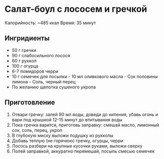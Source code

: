 #  Салат-боул с лососем и гречкой

Калорийность: ~485 ккал
Время: 35 минут

## Ингридиенты

- 50 г гречки
- 90 г слабосильного лосося
- 60 г руккол
- 100 г огурца
- 6-7 помидоров черри
- 10 г семечек для посылки - 10 мл оливкового масла - Сок половины лимона - Соль, черный перец
- По желанию щепотка сушеного укропа

## Приготовление

1. Отвари гречку: залей 90 мл воды, доведи до кипения, убавь огонь и вари под крышкой 12-15 минут до впитывания воды
2. Пока гречка варится, приготовь заправку: смешай масло, лимонный сок, соль, перец, укроп
3. В глубокую миску выложи подушку из рукколы
4. Добавь теплую (не горячюю) гречку, огурцы, черри
5. Лосось разбери на крупные кусочки руками, выложи сверху
6. Полей заправкой, аккуратно перемешай, посыпь смесью семечек
